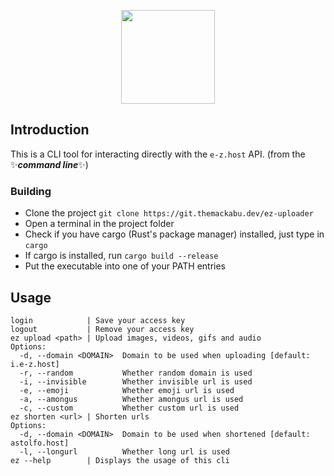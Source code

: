 <p align="center"><img style="width: 150px;" src="https://s3.us-east-1.wasabisys.com/e-zimagehosting/eztransparent.png"></p>

## Introduction

This is a CLI tool for interacting directly with the `e-z.host` API. (from the ✨**_command line_**✨)

### Building

- Clone the project `git clone https://git.themackabu.dev/ez-uploader`
- Open a terminal in the project folder
- Check if you have cargo (Rust's package manager) installed, just type in `cargo`
- If cargo is installed, run `cargo build --release`
- Put the executable into one of your PATH entries

## Usage

```
login            | Save your access key
logout           | Remove your access key
ez upload <path> | Upload images, videos, gifs and audio
Options:
  -d, --domain <DOMAIN>  Domain to be used when uploading [default: i.e-z.host]
  -r, --random           Whether random domain is used
  -i, --invisible        Whether invisible url is used
  -e, --emoji            Whether emoji url is used
  -a, --amongus          Whether amongus url is used
  -c, --custom           Whether custom url is used
ez shorten <url> | Shorten urls
Options:
  -d, --domain <DOMAIN>  Domain to be used when shortened [default: astolfo.host]
  -l, --longurl          Whether long url is used
ez --help        | Displays the usage of this cli
```
